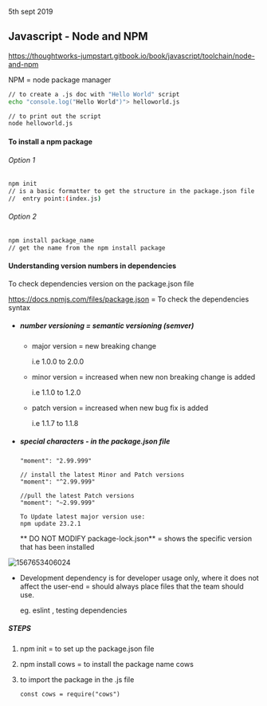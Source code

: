5th sept 2019

## Javascript - Node and NPM

https://thoughtworks-jumpstart.gitbook.io/book/javascript/toolchain/node-and-npm

NPM = node package manager

```bash
// to create a .js doc with "Hello World" script
echo "console.log("Hello World")"> helloworld.js

// to print out the script
node helloworld.js
```



#### To install a npm package

###### Option 1

```bash
npm init
// is a basic formatter to get the structure in the package.json file
//  entry point:(index.js)
```

###### Option 2

```bash
npm install package_name
// get the name from the npm install package
```



#### Understanding version numbers in dependencies

To check dependencies version on the package.json file

https://docs.npmjs.com/files/package.json = To check the dependencies syntax

- ##### number versioning = semantic versioning (semver)

  - major version = new breaking change 

    i.e 1.0.0 to 2.0.0

  - minor version = increased when new non breaking change is added

    i.e 1.1.0 to 1.2.0

  - patch version = increased when new bug fix is added

    i.e 1.1.7 to 1.1.8

    

- ##### special characters - in the package.json file

  ```
  "moment": "2.99.999"
  
  // install the latest Minor and Patch versions
  "moment": "^2.99.999"
  
  //pull the latest Patch versions
  "moment": "~2.99.999"
  
  To Update latest major version use:
  npm update 23.2.1
  ```

  ** DO NOT MODIFY package-lock.json** = shows the specific version that has been installed



![1567653406024](C:\Users\lisha\AppData\Roaming\Typora\typora-user-images\1567653406024.png)



- Development dependency is for developer usage only, where it does not affect the user-end = should always place files that the team should use. 

  eg. eslint , testing dependencies



##### STEPS

1. npm init = to set up the package.json file

2. npm install cows = to install the package name cows

3. to import the package in the .js file

   `const cows = require("cows")`
